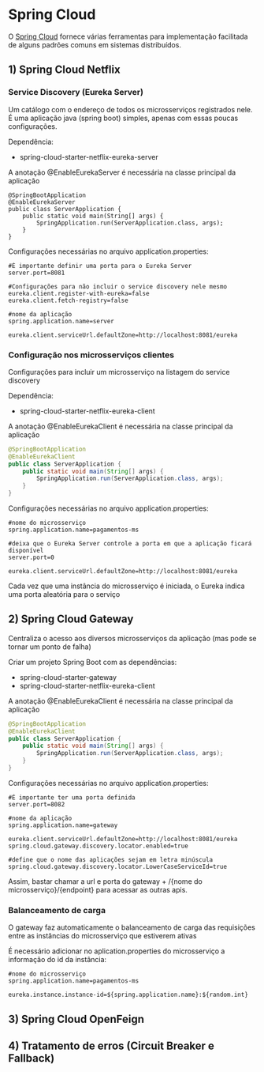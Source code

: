 # Spring Cloud

O [Spring Cloud](https://spring.io/projects/spring-cloud) fornece várias ferramentas para implementação facilitada de alguns padrões comuns em sistemas distribuídos.

## 1) Spring Cloud Netflix

### Service Discovery (Eureka Server)
Um catálogo com o endereço de todos os microsserviços registrados nele. 
É uma aplicação java (spring boot) simples, apenas com essas poucas configurações.

Dependência:
- spring-cloud-starter-netflix-eureka-server


A anotação @EnableEurekaServer é necessária na classe principal da aplicação
```
@SpringBootApplication
@EnableEurekaServer
public class ServerApplication {
    public static void main(String[] args) {
        SpringApplication.run(ServerApplication.class, args);
    }
}
```

Configurações necessárias no arquivo application.properties:
```
#É importante definir uma porta para o Eureka Server
server.port=8081

#Configurações para não incluir o service discovery nele mesmo 
eureka.client.register-with-eureka=false
eureka.client.fetch-registry=false

#nome da aplicação
spring.application.name=server

eureka.client.serviceUrl.defaultZone=http://localhost:8081/eureka
```

### Configuração nos microsserviços clientes

Configurações para incluir um microsserviço na listagem do service discovery

Dependência:
- spring-cloud-starter-netflix-eureka-client

A anotação @EnableEurekaClient é necessária na classe principal da aplicação
```java
@SpringBootApplication
@EnableEurekaClient
public class ServerApplication {
    public static void main(String[] args) {
        SpringApplication.run(ServerApplication.class, args);
    }
}
```

Configurações necessárias no arquivo application.properties:
```
#nome do microsserviço
spring.application.name=pagamentos-ms

#deixa que o Eureka Server controle a porta em que a aplicação ficará disponível
server.port=0

eureka.client.serviceUrl.defaultZone=http://localhost:8081/eureka
```

Cada vez que uma instância do microsserviço é iniciada, o Eureka indica uma porta aleatória para o serviço

## 2) Spring Cloud Gateway

Centraliza o acesso aos diversos microsserviços da aplicação (mas pode se tornar um ponto de falha)

Criar um projeto Spring Boot com as dependências:
- spring-cloud-starter-gateway
- spring-cloud-starter-netflix-eureka-client

A anotação @EnableEurekaClient é necessária na classe principal da aplicação
```java
@SpringBootApplication
@EnableEurekaClient
public class ServerApplication {
    public static void main(String[] args) {
        SpringApplication.run(ServerApplication.class, args);
    }
}
```

Configurações necessárias no arquivo application.properties:
```
#É importante ter uma porta definida
server.port=8082

#nome da aplicação
spring.application.name=gateway

eureka.client.serviceUrl.defaultZone=http://localhost:8081/eureka
spring.cloud.gateway.discovery.locator.enabled=true

#define que o nome das aplicações sejam em letra minúscula
spring.cloud.gateway.discovery.locator.LowerCaseServiceId=true
```

Assim, bastar chamar a url e porta do gateway  + /{nome do microsserviço}/{endpoint} para acessar as outras apis.

### Balanceamento de carga

O gateway faz automaticamente o balanceamento de carga das requisições entre as instâncias do microsserviço que estiverem ativas

É necessário adicionar no aplication.properties do microsserviço a informação do id da instância:
```
#nome do microsserviço
spring.application.name=pagamentos-ms

eureka.instance.instance-id=${spring.application.name}:${random.int}
```

## 3) Spring Cloud OpenFeign



## 4) Tratamento de erros (Circuit Breaker e Fallback)

